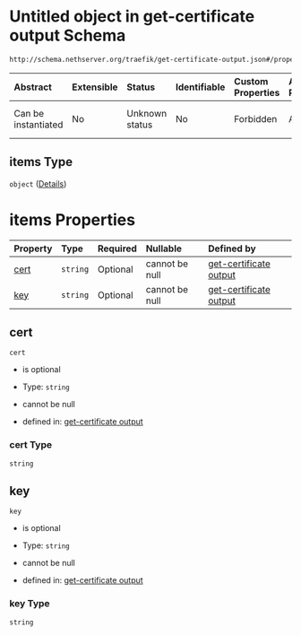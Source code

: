 # Untitled object in get-certificate output Schema

```txt
http://schema.nethserver.org/traefik/get-certificate-output.json#/properties/certificates/items
```



| Abstract            | Extensible | Status         | Identifiable | Custom Properties | Additional Properties | Access Restrictions | Defined In                                                                                  |
| :------------------ | :--------- | :------------- | :----------- | :---------------- | :-------------------- | :------------------ | :------------------------------------------------------------------------------------------ |
| Can be instantiated | No         | Unknown status | No           | Forbidden         | Allowed               | none                | [get-certificate-output.json\*](traefik/get-certificate-output.json "open original schema") |

## items Type

`object` ([Details](get-certificate-output-properties-certificates-items.md))

# items Properties

| Property      | Type     | Required | Nullable       | Defined by                                                                                                                                                                                                          |
| :------------ | :------- | :------- | :------------- | :------------------------------------------------------------------------------------------------------------------------------------------------------------------------------------------------------------------ |
| [cert](#cert) | `string` | Optional | cannot be null | [get-certificate output](get-certificate-output-properties-certificates-items-properties-cert.md "http://schema.nethserver.org/traefik/get-certificate-output.json#/properties/certificates/items/properties/cert") |
| [key](#key)   | `string` | Optional | cannot be null | [get-certificate output](get-certificate-output-properties-certificates-items-properties-key.md "http://schema.nethserver.org/traefik/get-certificate-output.json#/properties/certificates/items/properties/key")   |

## cert



`cert`

* is optional

* Type: `string`

* cannot be null

* defined in: [get-certificate output](get-certificate-output-properties-certificates-items-properties-cert.md "http://schema.nethserver.org/traefik/get-certificate-output.json#/properties/certificates/items/properties/cert")

### cert Type

`string`

## key



`key`

* is optional

* Type: `string`

* cannot be null

* defined in: [get-certificate output](get-certificate-output-properties-certificates-items-properties-key.md "http://schema.nethserver.org/traefik/get-certificate-output.json#/properties/certificates/items/properties/key")

### key Type

`string`
